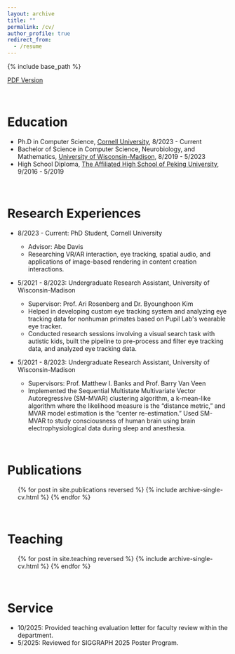 ```yaml
---
layout: archive
title: ""
permalink: /cv/
author_profile: true
redirect_from:
  - /resume
---
```


{% include base_path %}

[PDF Version](/pdfs/CV.pdf)

<br/>


Education
======
* Ph.D in Computer Science, [Cornell University](https://www.cornell.edu), 8/2023 - Current
* Bachelor of Science in Computer Science, Neurobiology, and Mathematics, [University of Wisconsin-Madison](https://www.wisc.edu), 8/2019 - 5/2023
* High School Diploma, [The Affiliated High School of Peking University](https://www.pkuschool.edu.cn), 9/2016 - 5/2019



<br/>

Research Experiences
======
* 8/2023 - Current: PhD Student, Cornell University
  * Advisor: Abe Davis
  * Researching VR/AR interaction, eye tracking, spatial audio, and applications of image-based rendering in content creation interactions.

* 5/2021 - 8/2023: Undergraduate Research Assistant, University of Wisconsin-Madison
  * Supervisor: Prof. Ari Rosenberg and Dr. Byounghoon Kim
  * Helped in developing custom eye tracking system and analyzing eye tracking data for nonhuman primates based on Pupil Lab's wearable eye tracker. 
  * Conducted research sessions involving a visual search task with autistic kids, built the pipeline to pre-process and filter eye tracking data, and analyzed eye tracking data.
  

* 5/2021 - 8/2023: Undergraduate Research Assistant, University of Wisconsin-Madison
  * Supervisors: Prof. Matthew I. Banks and Prof. Barry Van Veen
  * Implemented the Sequential Multistate Multivariate Vector Autoregressive (SM-MVAR) clustering algorithm, a k-mean-like algorithm where the likelihood measure is the “distance metric,” and MVAR model estimation is the “center re-estimation.” Used SM-MVAR to study consciousness of human brain using brain electrophysiological data during sleep and anesthesia.
  



<br/>

Publications
======
  <ul>{% for post in site.publications reversed %}
    {% include archive-single-cv.html %}
  {% endfor %}</ul>



<!-- <br/>  

Talks
======
  <ul>{% for post in site.talks reversed %}
    {% include archive-single-talk-cv.html  %}
  {% endfor %}</ul> -->



<br/>

Teaching
======
  <ul>{% for post in site.teaching reversed %}
    {% include archive-single-cv.html %}
  {% endfor %}</ul>



<br/>

Service
======

* 10/2025: Provided teaching evaluation letter for faculty review within the department.
* 5/2025: Reviewed for SIGGRAPH 2025 Poster Program.